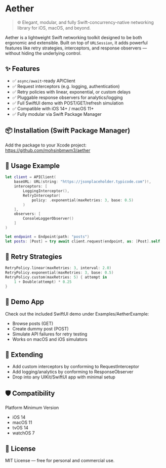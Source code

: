 # Aether

> 🌐 Elegant, modular, and fully Swift-concurrency-native networking library for iOS, macOS, and beyond.

Aether is a lightweight Swift networking toolkit designed to be both ergonomic and extensible. Built on top of `URLSession`, it adds powerful features like retry strategies, interceptors, and response observers — without hiding the underlying control.


## ✨ Features

- ✅ `async/await`-ready APIClient
- ✅ Request interceptors (e.g. logging, authentication)
- ✅ Retry policies with linear, exponential, or custom delays
- ✅ Pluggable response observers for analytics/logging
- ✅ Full SwiftUI demo with POST/GET/refresh simulation
- ✅ Compatible with iOS 14+ / macOS 11+
- ✅ Fully modular via Swift Package Manager

## 📦 Installation (Swift Package Manager)

Add the package to your Xcode project:
https://github.com/mohsinbmwm3/aether

## 🧱 Usage Example

```swift
let client = APIClient(
    baseURL: URL(string: "https://jsonplaceholder.typicode.com")!,
    interceptors: [
        LoggingInterceptor(),
        RetryInterceptor(
            policy: .exponential(maxRetries: 3, base: 0.5)
        )
    ],
    observers: [
        ConsoleLoggerObserver()
    ]
)

let endpoint = Endpoint(path: "posts")
let posts: [Post] = try await client.request(endpoint, as: [Post].self)
```

## 🔄 Retry Strategies
```swift
RetryPolicy.linear(maxRetries: 3, interval: 2.0)
RetryPolicy.exponential(maxRetries: 3, base: 0.5)
RetryPolicy.custom(maxRetries: 5) { attempt in
    1 + Double(attempt) * 0.25
}
```

## 📲 Demo App
Check out the included SwiftUI demo under Examples/AetherExample:

- Browse posts (GET)
- Create dummy post (POST)
- Simulate API failures for retry testing
- Works on macOS and iOS simulators

## 🔧 Extending
- Add custom interceptors by conforming to RequestInterceptor
- Add logging/analytics by conforming to ResponseObserver
- Drop into any UIKit/SwiftUI app with minimal setup

## 🛡️ Compatibility
Platform	Minimum Version
- iOS	14
- macOS	11
- tvOS	14
- watchOS	7

## 📄 License
MIT License — free for personal and commercial use.
